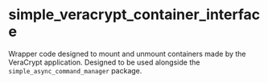 # simple_veracrypt_container_interface
Wrapper code designed to mount and unmount containers made by the VeraCrypt application. Designed to be used alongside the `simple_async_command_manager` package.
